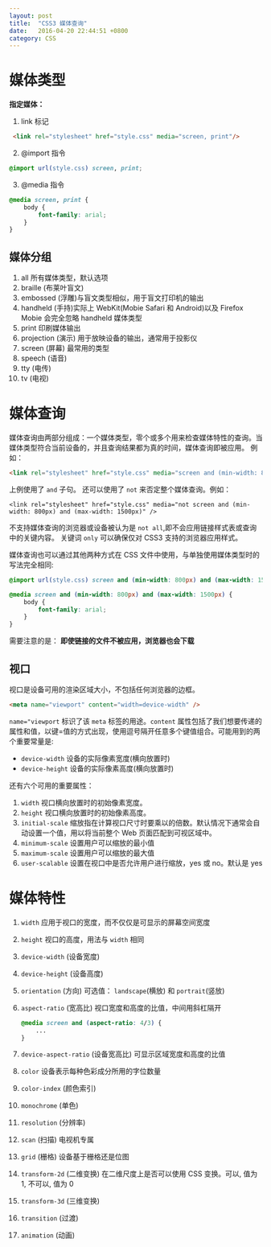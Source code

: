 ```yaml
---
layout: post
title:  "CSS3 媒体查询"
date:   2016-04-20 22:44:51 +0800
category: CSS
---
```


# 媒体类型
**指定媒体：**

1. link 标记

```html
 <link rel="stylesheet" href="style.css" media="screen, print"/>
```
2. @import 指令

```css
@import url(style.css) screen, print;
```

3. @media 指令

```css
@media screen, print {
    body {
        font-family: arial;
    }
}
```

## 媒体分组
1. all 
	所有媒体类型，默认选项
2. braille (布莱叶盲文)	
3. embossed (浮雕)与盲文类型相似，用于盲文打印机的输出
4. handheld (手持)实际上 WebKit(Mobie Safari 和 Android)以及 Firefox Mobie 会完全忽略 handheld 媒体类型
5. print 印刷媒体输出
6. projection (演示) 用于放映设备的输出，通常用于投影仪
7. screen (屏幕) 最常用的类型
8. speech (语音) 
9. tty (电传)
10. tv (电视)


# 媒体查询
媒体查询由两部分组成：一个媒体类型，零个或多个用来检查媒体特性的查询。当媒体类型符合当前设备的，并且查询结果都为真的时间，媒体查询即被应用。
例如：

```html
<link rel="stylesheet" href="style.css" media="screen and (min-width: 800px) and (max-width: 1500px)" />
```

上例使用了 `and` 子句。 还可以使用了 `not` 来否定整个媒体查询。例如：

```
<link rel="stylesheet" href="style.css" media="not screen and (min-width: 800px) and (max-width: 1500px)" />
```

不支持媒体查询的浏览器或设备被认为是 `not all`,即不会应用链接样式表或查询中的关键内容。
关键词 `only` 可以确保仅对 CSS3 支持的浏览器应用样式。

媒体查询也可以通过其他两种方式在 CSS 文件中使用，与单独使用媒体类型时的写法完全相同:

```css
@import url(style.css) screen and (min-width: 800px) and (max-width: 1500px);

@media screen and (min-width: 800px) and (max-width: 1500px) {
    body {
        font-family: arial;
    }
}	
```

需要注意的是： **即使链接的文件不被应用，浏览器也会下载**

## 视口
视口是设备可用的渲染区域大小，不包括任何浏览器的边框。

```html
<meta name="viewport" content="width=device-width" />
```
`name="viewport` 标识了该 `meta` 标签的用途。`content` 属性包括了我们想要传递的属性和值，以键=值的方式出现，使用逗号隔开任意多个键值组合。可能用到的两个重要常量是:

* `device-width` 设备的实际像素宽度(横向放置时)
* `device-height` 设备的实际像素高度(横向放置时)

还有六个可用的重要属性：

1. `width` 视口横向放置时的初始像素宽度。
2. `height` 视口横向放置时的初始像素高度。
3. `initial-scale` 缩放指在计算视口尺寸时要乘以的倍数。默认情况下通常会自动设置一个值，用以将当前整个 Web 页面匹配到可视区域中。
4. `minimum-scale` 设置用户可以缩放的最小值
5. `maximum-scale` 设置用户可以缩放的最大值
6. `user-scalable` 设置在视口中是否允许用户进行缩放，yes 或 no。默认是 yes

# 媒体特性

1. `width` 应用于视口的宽度，而不仅仅是可显示的屏幕空间宽度
2. `height` 视口的高度，用法与 `width` 相同
3. `device-width` (设备宽度)
4. `device-height` (设备高度)
5. `orientation` (方向) 可选值： `landscape`(横放) 和 `portrait`(竖放)
6. `aspect-ratio` (宽高比) 视口宽度和高度的比值，中间用斜杠隔开
	
	```css
	@media screen and (aspect-ratio: 4/3) {
		...
	}
	```
	
7. `device-aspect-ratio` (设备宽高比) 可显示区域宽度和高度的比值
8. `color` 设备表示每种色彩成分所用的字位数量
9. `color-index` (颜色索引)
10. `monochrome` (单色)
11. `resolution` (分辨率)
12. `scan` (扫描) 电视机专属
13. `grid` (栅格) 设备基于栅格还是位图
14. `transform-2d` (二维变换) 在二维尺度上是否可以使用 CSS 变换。可以, 值为 1, 不可以, 值为 0
15. `transform-3d` (三维变换)
16. `transition` (过渡)
17. `animation` (动画)